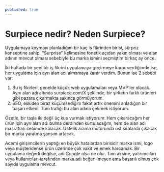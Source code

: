 ```yaml
---
published: true
---
```


# Surpiece nedir? Neden Surpiece?


Uygulamaya koymayı planladığım bir kaç iş fikrinden birisi, sürpriz konseptine sahip. "Surprise" kelimesine fonetik açıdan yakın olması ve alan adının mevcut olması sebebiyle bu marka ismini seçmiştim birkaç ay önce.

İki haftada bir yeni bir iş fikrini uygulamaya geçirmeye karar verdiğimde ise, her uygulama için ayrı alan adı almamaya karar verdim. Bunun ise 2 sebebi var:

1. Bu iş fikirleri, genelde küçük web uygulamaları veya MVP'ler olacak. Aynı alan adı altında surpiece.com/X şeklinde, bir şirketin farklı ürünleri gibi pazara çıkarmakta sakınca görmüyorum.
2. SEO, eskiden biraz küçümsediğim fakat artık önemini anladığım bir başarı etkeni. Tüm trafiği bu alan adına çekmek istiyorum.

Özetle, bir taşla iki değil üç kuş vurmak istiyorum: Hem çıkaracağım her ürün için ayrı alan adı bulma derdinden kurtulacağım, hem de alan adı masrafları cebimde kalacak. Üstelik arama motorunda üst sıralarda çıkacak bir marka yaratma şansım artacak.

Acemi girişimcilerin yaptığı en büyük hatalardan birisidir marka ismi, logo veya müşteridense ürün üzerinde çok vakit ve emek harcamak. Bir uygulama değerli değilse, adı Google olsa ne olur. Tam aksine, yatırımcıları veya kullanıcıları tarafından marka adı beğenilmeyen ama başarılı olmuş çok sayıda uygulama mevcut.
